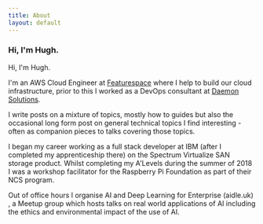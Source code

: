 ```yaml
---
title: About
layout: default
---
```


### Hi, I'm Hugh.

Hi, I'm Hugh.

I'm an AWS Cloud Engineer at [Featurespace](featurespace.com) where I help to build our cloud infrastructure, prior to this I worked as a DevOps consultant at [Daemon Solutions](dae.mn).

I write posts on a mixture of topics, mostly how to guides but also the occasional long form post on general technical topics I find interesting - often as companion pieces to talks covering those topics.

I began my career working as a full stack developer at IBM (after I completed my apprenticeship there) on the Spectrum Virtualize SAN storage product. Whilst completing my A'Levels during the summer of 2018 I was a workshop facilitator for the Raspberry Pi Foundation as part of their NCS program. 

Out of office hours I organise AI and Deep Learning for Enterprise (aidle.uk) , a Meetup group which hosts talks on real world applications of AI including the ethics and environmental impact of the use of AI.